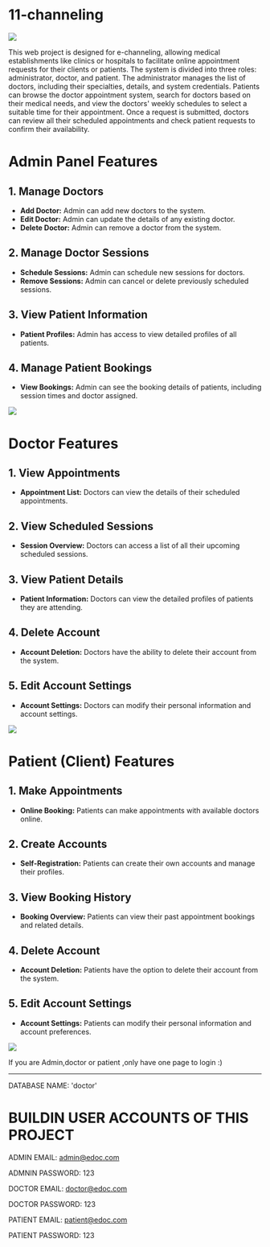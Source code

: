 # 11-channeling
![](https://github.com/KasunUdayanga/doctorAppoimentSystem/blob/main/Screenshots/Screenshot%20(1).png)

This web project is designed for e-channeling, allowing medical establishments like clinics or hospitals to facilitate online appointment requests for their clients or patients. The system is divided into three roles: administrator, doctor, and patient. The administrator manages the list of doctors, including their specialties, details, and system credentials. Patients can browse the doctor appointment system, search for doctors based on their medical needs, and view the doctors' weekly schedules to select a suitable time for their appointment. Once a request is submitted, doctors can review all their scheduled appointments and check patient requests to confirm their availability.

# Admin Panel Features

## 1. Manage Doctors
- **Add Doctor:** Admin can add new doctors to the system.
- **Edit Doctor:** Admin can update the details of any existing doctor.
- **Delete Doctor:** Admin can remove a doctor from the system.

## 2. Manage Doctor Sessions
- **Schedule Sessions:** Admin can schedule new sessions for doctors.
- **Remove Sessions:** Admin can cancel or delete previously scheduled sessions.

## 3. View Patient Information
- **Patient Profiles:** Admin has access to view detailed profiles of all patients.

## 4. Manage Patient Bookings
- **View Bookings:** Admin can see the booking details of patients, including session times and doctor assigned.

    
    
![](https://github.com/hshnudr/edoc-echanneling/blob/main/Screenshots/Screenshot%20(3).png)
    
 
 
# Doctor Features

## 1. View Appointments
- **Appointment List:** Doctors can view the details of their scheduled appointments.

## 2. View Scheduled Sessions
- **Session Overview:** Doctors can access a list of all their upcoming scheduled sessions.

## 3. View Patient Details
- **Patient Information:** Doctors can view the detailed profiles of patients they are attending.

## 4. Delete Account
- **Account Deletion:** Doctors have the ability to delete their account from the system.

## 5. Edit Account Settings
- **Account Settings:** Doctors can modify their personal information and account settings.
    
![](https://github.com/hshnudr/edoc-echanneling/blob/main/Screenshots/Screenshot%20(9).png)
    
# Patient (Client) Features

## 1. Make Appointments
- **Online Booking:** Patients can make appointments with available doctors online.

## 2. Create Accounts
- **Self-Registration:** Patients can create their own accounts and manage their profiles.

## 3. View Booking History
- **Booking Overview:** Patients can view their past appointment bookings and related details.

## 4. Delete Account
- **Account Deletion:** Patients have the option to delete their account from the system.

## 5. Edit Account Settings
- **Account Settings:** Patients can modify their personal information and account preferences.
    
    
![](https://github.com/hshnudr/edoc-echanneling/blob/main/Screenshots/Screenshot%20(6).png)  
    
If you are Admin,doctor or patient ,only have one page to login :)

  
-----------------------------------------------















DATABASE NAME: 'doctor'

# BUILDIN USER ACCOUNTS OF THIS PROJECT

ADMIN EMAIL:		admin@edoc.com

ADMNIN PASSWORD:	123


DOCTOR EMAIL:		doctor@edoc.com

DOCTOR PASSWORD:	123


PATIENT EMAIL:		patient@edoc.com

PATIENT PASSWORD:	123









